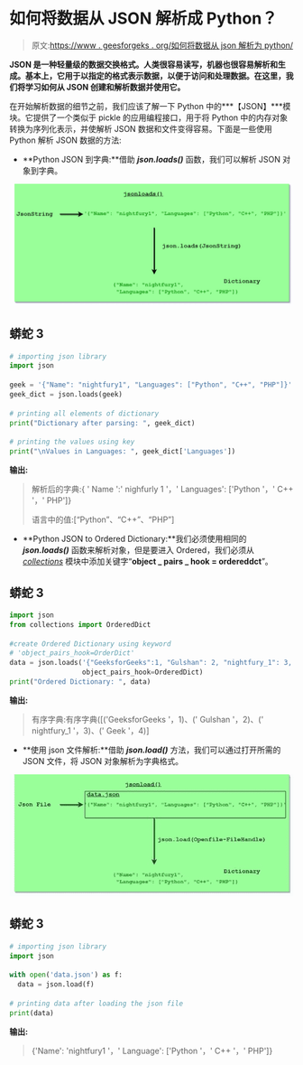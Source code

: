 # 如何将数据从 JSON 解析成 Python？

> 原文:[https://www . geesforgeks . org/如何将数据从 json 解析为 python/](https://www.geeksforgeeks.org/how-to-parse-data-from-json-into-python/)

**JSON 是一种轻量级的数据交换格式。人类很容易读写，机器也很容易解析和生成。基本上，它用于以指定的格式表示数据，以便于访问和处理数据。在这里，我们将学习如何从 JSON 创建和解析数据并使用它。**

在开始解析数据的细节之前，我们应该了解一下 Python 中的***【JSON】***模块。它提供了一个类似于 pickle 的应用编程接口，用于将 Python 中的内存对象转换为序列化表示，并使解析 JSON 数据和文件变得容易。下面是一些使用 Python 解析 JSON 数据的方法:

*   **Python JSON 到字典:**借助 ***json.loads()*** 函数，我们可以解析 JSON 对象到字典。

![](img/d5e2b5e4c57913b96244ab7d16b40698.png)

## 蟒蛇 3

```py
# importing json library
import json

geek = '{"Name": "nightfury1", "Languages": ["Python", "C++", "PHP"]}'
geek_dict = json.loads(geek)

# printing all elements of dictionary
print("Dictionary after parsing: ", geek_dict)

# printing the values using key
print("\nValues in Languages: ", geek_dict['Languages'])
```

**输出:**

> 解析后的字典:{ ' Name ':' nighfurly 1 '，' Languages': ['Python '，' C++ '，' PHP']}
> 
> 语言中的值:[“Python”、“C++”、“PHP”]

*   **Python JSON to Ordered Dictionary:**我们必须使用相同的 ***json.loads()*** 函数来解析对象，但是要进入 Ordered，我们必须从 *<u>collections</u>* 模块中添加关键字“**object _ pairs _ hook = ordereddct**”。

## 蟒蛇 3

```py
import json
from collections import OrderedDict

#create Ordered Dictionary using keyword
# 'object_pairs_hook=OrderDict'
data = json.loads('{"GeeksforGeeks":1, "Gulshan": 2, "nightfury_1": 3, "Geek": 4}',
                  object_pairs_hook=OrderedDict)
print("Ordered Dictionary: ", data)
```

**输出:**

> 有序字典:有序字典([('GeeksforGeeks '，1)、(' Gulshan '，2)、(' nightfury_1 '，3)、(' Geek '，4)]

*   **使用 json 文件解析:**借助 ***json.load()*** 方法，我们可以通过打开所需的 JSON 文件，将 JSON 对象解析为字典格式。

![](img/6cc7c05165b51890f9f900e223de146a.png)

## 蟒蛇 3

```py
# importing json library
import json

with open('data.json') as f:
  data = json.load(f)

# printing data after loading the json file
print(data)
```

**输出:**

> {'Name': 'nightfury1 '，' Language': ['Python '，' C++ '，' PHP']}